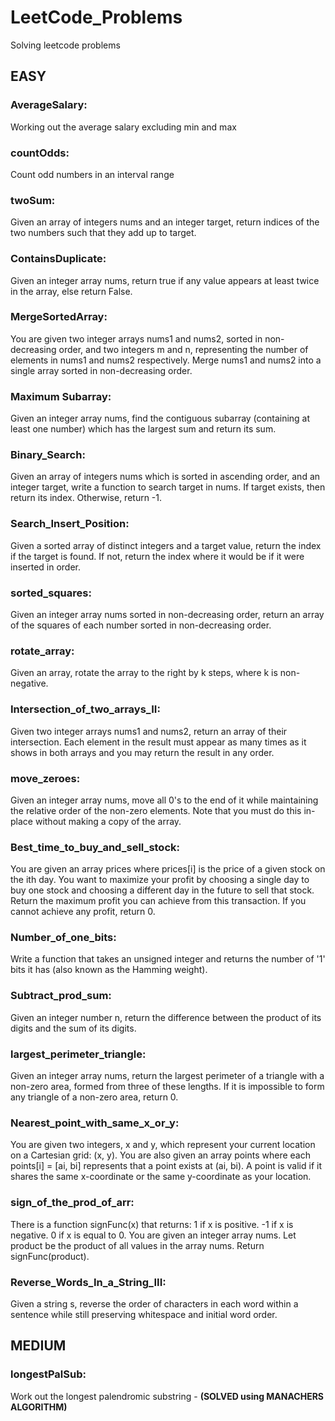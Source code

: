 # LeetCode_Problems
Solving leetcode problems
## EASY
### AverageSalary: 
Working out the average salary excluding min and max
### countOdds: 
Count odd numbers in an interval range
### twoSum: 
Given an array of integers nums and an integer target, return indices of the two numbers such that they add up to target.
### ContainsDuplicate: 
Given an integer array nums, return true if any value appears at least twice in the array, else return False.
### MergeSortedArray: 
You are given two integer arrays nums1 and nums2, sorted in non-decreasing order, and two integers m and n, representing the number of elements in nums1 and nums2 respectively. Merge nums1 and nums2 into a single array sorted in non-decreasing order.
### Maximum Subarray: 
Given an integer array nums, find the contiguous subarray (containing at least one number) which has the largest sum and return its sum.
### Binary_Search: 
Given an array of integers nums which is sorted in ascending order, and an integer target, write a function to search target in nums. If target exists, then return its index. Otherwise, return -1.
### Search_Insert_Position: 
Given a sorted array of distinct integers and a target value, return the index if the target is found. If not, return the index where it would be if it were inserted in order.
### sorted_squares: 
Given an integer array nums sorted in non-decreasing order, return an array of the squares of each number sorted in non-decreasing order.
### rotate_array: 
Given an array, rotate the array to the right by k steps, where k is non-negative.
### Intersection_of_two_arrays_II: 
Given two integer arrays nums1 and nums2, return an array of their intersection. Each element in the result must appear as many times as it shows in both arrays and you may return the result in any order.
### move_zeroes: 
Given an integer array nums, move all 0's to the end of it while maintaining the relative order of the non-zero elements.
Note that you must do this in-place without making a copy of the array.
### Best_time_to_buy_and_sell_stock: 
You are given an array prices where prices[i] is the price of a given stock on the ith day.
You want to maximize your profit by choosing a single day to buy one stock and choosing a different day in the future to sell that stock.
Return the maximum profit you can achieve from this transaction. If you cannot achieve any profit, return 0.
### Number_of_one_bits: 
Write a function that takes an unsigned integer and returns the number of '1' bits it has (also known as the Hamming weight).
### Subtract_prod_sum: 
Given an integer number n, return the difference between the product of its digits and the sum of its digits.
### largest_perimeter_triangle: 
Given an integer array nums, return the largest perimeter of a triangle with a non-zero area, formed from three of these lengths. If it is impossible to form any triangle of a non-zero area, return 0.
### Nearest_point_with_same_x_or_y: 
You are given two integers, x and y, which represent your current location on a Cartesian grid: (x, y). You are also given an array points where each points[i] = [ai, bi] represents that a point exists at (ai, bi). A point is valid if it shares the same x-coordinate or the same y-coordinate as your location.
### sign_of_the_prod_of_arr: 
There is a function signFunc(x) that returns: 1 if x is positive. -1 if x is negative. 0 if x is equal to 0.
You are given an integer array nums. Let product be the product of all values in the array nums. Return signFunc(product).
### Reverse_Words_In_a_String_III: 
Given a string s, reverse the order of characters in each word within a sentence while still preserving whitespace and initial word order.

## MEDIUM
### longestPalSub: 
Work out the longest palendromic substring - **(SOLVED using MANACHERS ALGORITHM)**
